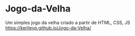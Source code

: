 # Jogo-da-Velha
 Um simples jogo da velha criado a partir de HTML, CSS, JS
https://kerlleyp.github.io/Jogo-da-Velha/
